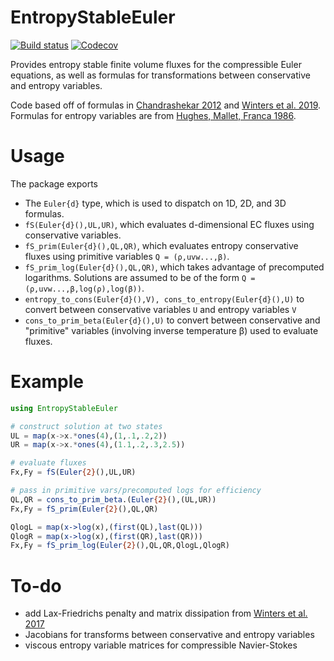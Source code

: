 # EntropyStableEuler

[![Build status](https://github.com/jlchan/EntropyStableEuler.jl/workflows/CI/badge.svg)](https://github.com/jlchan/EntropyStableEuler.jl/actions)
[![Codecov](https://codecov.io/gh/jlchan/EntropyStableEuler.jl/branch/master/graph/badge.svg)](https://codecov.io/gh/jlchan/EntropyStableEuler.jl)

Provides entropy stable finite volume fluxes for the compressible Euler equations, as well as formulas for transformations between conservative and entropy variables.

Code based off of formulas in [Chandrashekar 2012](https://doi.org/10.4208/cicp.170712.010313a) and [Winters et al. 2019](https://link.springer.com/article/10.1007/s10543-019-00789-w). Formulas for entropy variables are from [Hughes, Mallet, Franca 1986](https://doi.org/10.1016/0045-7825(86)90127-1).

# Usage

The package exports
- The `Euler{d}` type, which is used to dispatch on 1D, 2D, and 3D formulas.
- `fS(Euler{d}(),UL,UR)`, which evaluates d-dimensional EC fluxes using conservative variables.
- `fS_prim(Euler{d}(),QL,QR)`, which evaluates entropy conservative fluxes using primitive variables `Q = (ρ,uvw...,β)`.
- `fS_prim_log(Euler{d}(),QL,QR)`, which takes advantage of precomputed logarithms. Solutions are assumed to be of the form `Q = (ρ,uvw...,β,log(ρ),log(β))`.
- `entropy_to_cons(Euler{d}(),V), cons_to_entropy(Euler{d}(),U)` to convert between conservative variables `U` and entropy variables `V`
- `cons_to_prim_beta(Euler{d}(),U)` to convert between conservative and "primitive" variables (involving inverse temperature β) used to evaluate fluxes.

# Example

```julia
using EntropyStableEuler

# construct solution at two states
UL = map(x->x.*ones(4),(1,.1,.2,2))
UR = map(x->x.*ones(4),(1.1,.2,.3,2.5))

# evaluate fluxes
Fx,Fy = fS(Euler{2}(),UL,UR)

# pass in primitive vars/precomputed logs for efficiency
QL,QR = cons_to_prim_beta.(Euler{2}(),(UL,UR))
Fx,Fy = fS_prim(Euler{2}(),QL,QR)

QlogL = map(x->log(x),(first(QL),last(QL)))
QlogR = map(x->log(x),(first(QR),last(QR)))
Fx,Fy = fS_prim_log(Euler{2}(),QL,QR,QlogL,QlogR)
```

# To-do
- add Lax-Friedrichs penalty and matrix dissipation from [Winters et al. 2017](https://doi.org/10.1016/j.jcp.2016.12.006)
- Jacobians for transforms between conservative and entropy variables
- viscous entropy variable matrices for compressible Navier-Stokes
